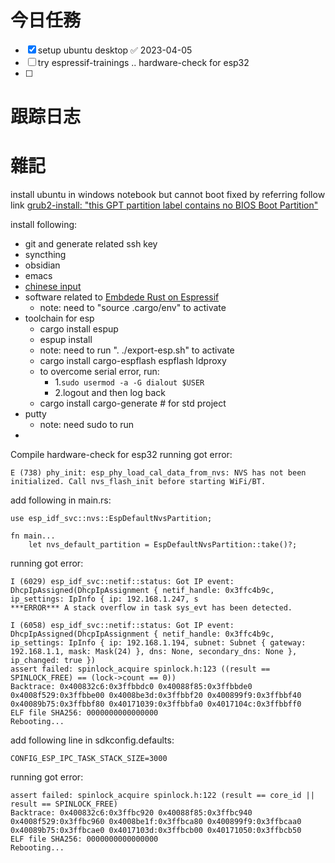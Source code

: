 # 今日任務

- [x] setup ubuntu desktop ✅ 2023-04-05
- [ ] try espressif-trainings .. hardware-check for esp32
- [ ] 

# 跟踪日志



# 雜記

install ubuntu in windows notebook but cannot boot
fixed by referring follow link
[grub2-install: "this GPT partition label contains no BIOS Boot Partition"](https://superuser.com/questions/903112/grub2-install-this-gpt-partition-label-contains-no-bios-boot-partition)


install following:
- git and generate related ssh key
- syncthing
- obsidian
- emacs
- [chinese input](https://askubuntu.com/questions/1408873/ubuntu-22-04-chinese-simplified-pinyin-input-support)
- software related to [Embdede Rust on Espressif](https://esp-rs.github.io/espressif-trainings/02_2_software.html)
	- note: need to "source .cargo/env" to activate
- toolchain for esp 
	- cargo install espup
	- espup install
	- note: need to run ". ./export-esp.sh" to activate
	- cargo install cargo-espflash espflash ldproxy
	- to overcome serial error, run:
		- 1.`sudo usermod -a -G dialout $USER`
		- 2.logout and then log back
	- cargo install cargo-generate # for std project
- putty 
	- note: need sudo to run
-
Compile hardware-check for esp32
running got error:
```
E (738) phy_init: esp_phy_load_cal_data_from_nvs: NVS has not been initialized. Call nvs_flash_init before starting WiFi/BT.
```

add following in main.rs:

```
use esp_idf_svc::nvs::EspDefaultNvsPartition;

fn main...
    let nvs_default_partition = EspDefaultNvsPartition::take()?;
```
running got error:

```
I (6029) esp_idf_svc::netif::status: Got IP event: DhcpIpAssigned(DhcpIpAssignment { netif_handle: 0x3ffc4b9c, ip_settings: IpInfo { ip: 192.168.1.247, s
***ERROR*** A stack overflow in task sys_evt has been detected.
```

```
I (6058) esp_idf_svc::netif::status: Got IP event: DhcpIpAssigned(DhcpIpAssignment { netif_handle: 0x3ffc4b9c, ip_settings: IpInfo { ip: 192.168.1.194, subnet: Subnet { gateway: 192.168.1.1, mask: Mask(24) }, dns: None, secondary_dns: None }, ip_changed: true })
assert failed: spinlock_acquire spinlock.h:123 ((result == SPINLOCK_FREE) == (lock->count == 0))
Backtrace: 0x400832c6:0x3ffbbdc0 0x40088f85:0x3ffbbde0 0x4008f529:0x3ffbbe00 0x4008be3d:0x3ffbbf20 0x400899f9:0x3ffbbf40 0x40089b75:0x3ffbbf80 0x40171039:0x3ffbbfa0 0x4017104c:0x3ffbbff0
ELF file SHA256: 0000000000000000
Rebooting...

```
add following line in sdkconfig.defaults:

```
CONFIG_ESP_IPC_TASK_STACK_SIZE=3000

```
running got error:

```
assert failed: spinlock_acquire spinlock.h:122 (result == core_id || result == SPINLOCK_FREE)
Backtrace: 0x400832c6:0x3ffbc920 0x40088f85:0x3ffbc940 0x4008f529:0x3ffbc960 0x4008be1f:0x3ffbca80 0x400899f9:0x3ffbcaa0 0x40089b75:0x3ffbcae0 0x4017103d:0x3ffbcb00 0x40171050:0x3ffbcb50
ELF file SHA256: 0000000000000000
Rebooting...

```
